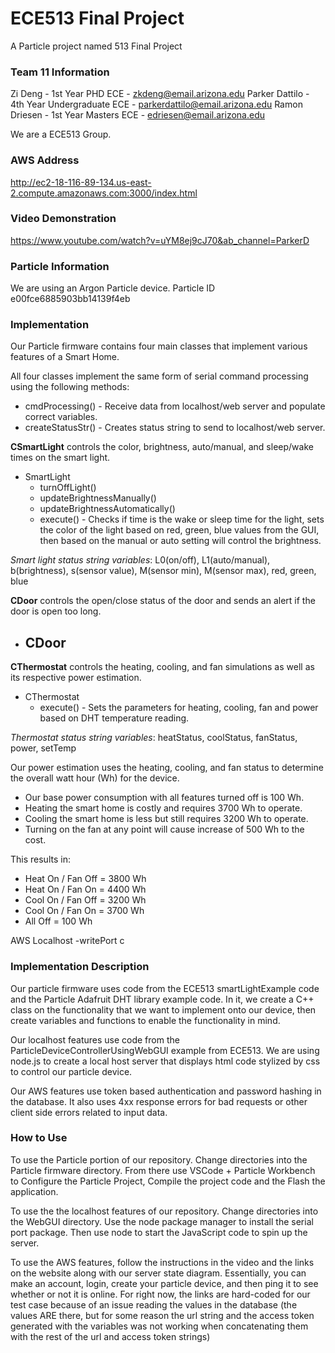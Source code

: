 # ECE513 Final Project

A Particle project named 513 Final Project

### Team 11 Information
Zi Deng - 1st Year PHD ECE - zkdeng@email.arizona.edu
Parker Dattilo - 4th Year Undergraduate ECE - parkerdattilo@email.arizona.edu
Ramon Driesen - 1st Year Masters ECE - edriesen@email.arizona.edu

We are a ECE513 Group.

### AWS Address
http://ec2-18-116-89-134.us-east-2.compute.amazonaws.com:3000/index.html

### Video Demonstration
https://www.youtube.com/watch?v=uYM8ej9cJ70&ab_channel=ParkerD

### Particle Information
We are using an Argon Particle device. Particle ID e00fce6885903bb14139f4eb

### Implementation
Our Particle firmware contains four main classes that implement various features of a Smart Home.

All four classes implement the same form of serial command processing using the following methods:
- cmdProcessing() - Receive data from localhost/web server and populate correct variables.
- createStatusStr() - Creates status string to send to localhost/web server.

**CSmartLight** controls the color, brightness, auto/manual, and sleep/wake times on the smart light.
- SmartLight
  - turnOffLight()
  - updateBrightnessManually()
  - updateBrightnessAutomatically()
  - execute() - Checks if time is the wake or sleep time for the light, sets the color of the light based on red, green, blue values from the GUI, then based on the manual or auto setting will control the brightness.

*Smart light status string variables*: L0(on/off), L1(auto/manual), b(brightness), s(sensor value), M(sensor min), M(sensor max), red, green, blue

**CDoor** controls the open/close status of the door and sends an alert if the door is open too long.
- CDoor
  -

**CThermostat** controls the heating, cooling, and fan simulations as well as its respective power estimation.
- CThermostat
  - execute() - Sets the parameters for heating, cooling, fan and power based on DHT temperature reading.

*Thermostat status string variables*: heatStatus, coolStatus, fanStatus, power, setTemp

Our power estimation uses the heating, cooling, and fan status to determine the overall watt hour (Wh) for the device.
- Our base power consumption with all features turned off is 100 Wh.
- Heating the smart home is costly and requires 3700 Wh to operate.
- Cooling the smart home is less but still requires 3200 Wh to operate.
- Turning on the fan at any point will cause increase of 500 Wh to the cost.

This results in:
- Heat On / Fan Off = 3800 Wh
- Heat On / Fan On = 4400 Wh
- Cool On / Fan Off = 3200 Wh
- Cool On / Fan On = 3700 Wh
- All Off = 100 Wh

AWS
Localhost
-writePort c

### Implementation Description
Our particle firmware uses code from the ECE513 smartLightExample code and the Particle Adafruit DHT library example code. In it, we create a C++ class on the functionality that we want to implement onto our device, then create variables and functions to enable the functionality in mind.

Our localhost features use code from the ParticleDeviceControllerUsingWebGUI example from ECE513. We are using node.js to create a local host server that displays html code stylized by css to control our particle device.

Our AWS features use token based authentication and password hashing in the database. It also uses 4xx response errors for bad requests or other client side errors related to input data.

### How to Use
To use the Particle portion of our repository. Change directories into the Particle firmware directory. From there use VSCode + Particle Workbench to Configure the Particle Project, Compile the project code and the Flash the application.

To use the the localhost features of our repository. Change directories into the WebGUI directory. Use the node package manager to install the serial port package. Then use node to start the JavaScript code to spin up the server.

To use the AWS features, follow the instructions in the video and the links on the website along with our server state diagram. Essentially, you can make an account, login, create your particle device, and then ping it to see whether or not it is online. For right now, the links are hard-coded for our test case because of an issue reading the values in the database (the values ARE there, but for some reason the url string and the access token generated with the variables was not working when concatenating them with the rest of the url and access token strings)
